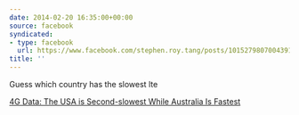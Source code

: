 ```yaml
---
date: 2014-02-20 16:35:00+00:00
source: facebook
syndicated:
- type: facebook
  url: https://www.facebook.com/stephen.roy.tang/posts/10152798070043912
title: ''
---
```


Guess which country has the slowest lte

[4G Data: The USA is Second-slowest While Australia Is Fastest](http://thenextweb.com/mobile/2014/02/20/4g-data-usa-second-slowest-australia-fastest/)
